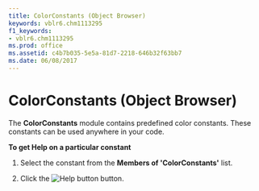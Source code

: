 ```yaml
---
title: ColorConstants (Object Browser)
keywords: vblr6.chm1113295
f1_keywords:
- vblr6.chm1113295
ms.prod: office
ms.assetid: c4b7b035-5e5a-81d7-2218-646b32f63bb7
ms.date: 06/08/2017
---
```



# ColorConstants (Object Browser)

The **ColorConstants** module contains predefined color constants. These constants can be used anywhere in your code.

 **To get Help on a particular constant**




1. Select the constant from the **Members of 'ColorConstants'** list.
    
2. Click the 
![Help button](images/but_help_ZA01201583.gif) button.
    


